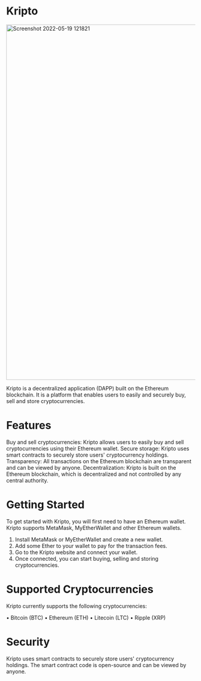 # Kripto
<img width="945" alt="Screenshot 2022-05-19 121821" src="https://user-images.githubusercontent.com/98521870/172559377-f614a122-7cd1-4437-8fd5-ef64feb3dfca.png">

Kripto is a decentralized application (DAPP) built on the Ethereum blockchain. It is a platform that enables users to easily and securely buy, sell and store cryptocurrencies.

# Features

Buy and sell cryptocurrencies: Kripto allows users to easily buy and sell cryptocurrencies using their Ethereum wallet.
Secure storage: Kripto uses smart contracts to securely store users' cryptocurrency holdings.
Transparency: All transactions on the Ethereum blockchain are transparent and can be viewed by anyone.
Decentralization: Kripto is built on the Ethereum blockchain, which is decentralized and not controlled by any central authority.

# Getting Started

To get started with Kripto, you will first need to have an Ethereum wallet. Kripto supports MetaMask, MyEtherWallet and other Ethereum wallets.

1. Install MetaMask or MyEtherWallet and create a new wallet.
2. Add some Ether to your wallet to pay for the transaction fees.
3. Go to the Kripto website and connect your wallet.
3. Once connected, you can start buying, selling and storing cryptocurrencies.

# Supported Cryptocurrencies

Kripto currently supports the following cryptocurrencies:

• Bitcoin (BTC)
• Ethereum (ETH)
• Litecoin (LTC)
• Ripple (XRP)

# Security

Kripto uses smart contracts to securely store users' cryptocurrency holdings. The smart contract code is open-source and can be viewed by anyone.

